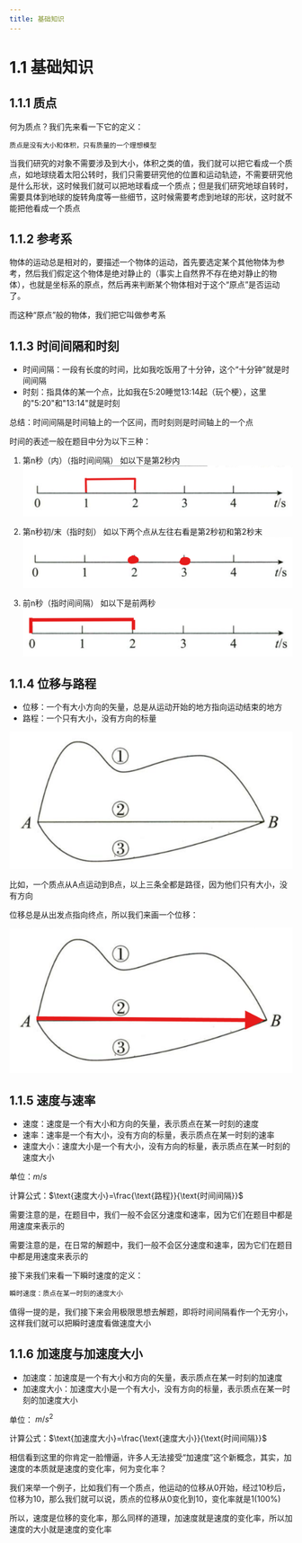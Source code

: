 ```yaml
---
title: 基础知识
---
```

# 1.1 基础知识

## 1.1.1 质点

何为质点？我们先来看一下它的定义：

```
质点是没有大小和体积，只有质量的一个理想模型
```

当我们研究的对象不需要涉及到大小，体积之类的值，我们就可以把它看成一个质点，如地球绕着太阳公转时，我们只需要研究他的位置和运动轨迹，不需要研究他是什么形状，这时候我们就可以把地球看成一个质点；但是我们研究地球自转时，需要具体到地球的旋转角度等一些细节，这时候需要考虑到地球的形状，这时就不能把他看成一个质点

## 1.1.2 参考系

物体的运动总是相对的，要描述一个物体的运动，首先要选定某个其他物体为参考，然后我们假定这个物体是绝对静止的（事实上自然界不存在绝对静止的物体），也就是坐标系的原点，然后再来判断某个物体相对于这个“原点”是否运动了。

而这种“原点”般的物体，我们把它叫做参考系

## 1.1.3 时间间隔和时刻

- 时间间隔：一段有长度的时间，比如我吃饭用了十分钟，这个“十分钟”就是时间间隔
- 时刻：指具体的某一个点，比如我在5:20睡觉13:14起（玩个梗），这里的"5:20"和"13:14"就是时刻

总结：时间间隔是时间轴上的一个区间，而时刻则是时间轴上的一个点

时间的表述一般在题目中分为以下三种：

1. 第n秒（内）（指时间间隔）
	如以下是第2秒内
	![alt text](imgs/image1.png)

2. 第n秒初/末（指时刻）
	如以下两个点从左往右看是第2秒初和第2秒末
	![alt text](<imgs/Pasted image 20240515143209.png>)

3. 前n秒（指时间间隔）
	如以下是前两秒
	![alt text](<imgs/Pasted image 20240515143556.png>)

## 1.1.4 位移与路程

- 位移：一个有大小方向的矢量，总是从运动开始的地方指向运动结束的地方
- 路程：一个只有大小，没有方向的标量

![alt text](<imgs/Pasted image 20240515143920.png>)

比如，一个质点从A点运动到B点，以上三条全都是路径，因为他们只有大小，没有方向

位移总是从出发点指向终点，所以我们来画一个位移：

![alt text](<imgs/Pasted image 20240515144107.png>)

## 1.1.5 速度与速率

- 速度：速度是一个有大小和方向的矢量，表示质点在某一时刻的速度
- 速率：速率是一个有大小，没有方向的标量，表示质点在某一时刻的速率
- 速度大小：速度大小是一个有大小，没有方向的标量，表示质点在某一时刻的速度大小

单位：$m/s$

计算公式：$\text{速度大小}=\frac{\text{路程}}{\text{时间间隔}}$

需要注意的是，在题目中，我们一般不会区分速度和速率，因为它们在题目中都是用速度来表示的

需要注意的是，在日常的解题中，我们一般不会区分速度和速率，因为它们在题目中都是用速度来表示的

接下来我们来看一下瞬时速度的定义：

```txt
瞬时速度：质点在某一时刻的速度大小
```

值得一提的是，我们接下来会用极限思想去解题，即将时间间隔看作一个无穷小，这样我们就可以把瞬时速度看做速度大小


## 1.1.6 加速度与加速度大小

- 加速度：加速度是一个有大小和方向的矢量，表示质点在某一时刻的加速度
- 加速度大小：加速度大小是一个有大小，没有方向的标量，表示质点在某一时刻的加速度大小

单位： $m/s^2$

计算公式：$\text{加速度大小}=\frac{\text{速度大小}}{\text{时间间隔}}$

相信看到这里的你肯定一脸懵逼，许多人无法接受“加速度”这个新概念，其实，加速度的本质就是速度的变化率，何为变化率？

我们来举一个例子，比如我们有一个质点，他运动的位移从0开始，经过10秒后，位移为10，那么我们就可以说，质点的位移从0变化到10，变化率就是1(100%)

所以，速度是位移的变化率，那么同样的道理，加速度就是速度的变化率，所以加速度的大小就是速度的变化率


